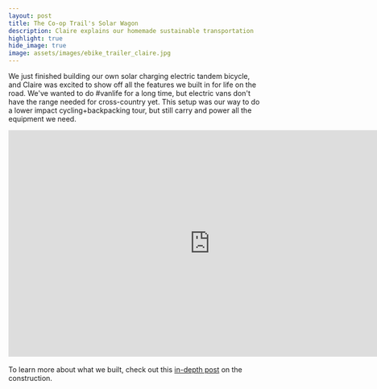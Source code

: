 ```yaml
---
layout: post
title: The Co-op Trail's Solar Wagon
description: Claire explains our homemade sustainable transportation
highlight: true
hide_image: true
image: assets/images/ebike_trailer_claire.jpg
---
```


We just finished building our own solar charging electric tandem bicycle, and Claire was excited to show off all the features we built in for life on the road.  We've wanted to do #vanlife for a long time, but electric vans don't have the range needed for cross-country yet.  This setup was our way to do a lower impact cycling+backpacking tour, but still carry and power all the equipment we need.
<div class="iframe-wrapper">
<iframe width="800" height="450" src="https://www.youtube.com/embed/QKrwU3Dy7g8" title="YouTube video player" frameborder="0" allow="accelerometer; autoplay; clipboard-write; encrypted-media; gyroscope; picture-in-picture" allowfullscreen></iframe>
</div>
<br>
To learn more about what we built, check out this <a href="https://bonkerfield.org/2021/01/ebike-solar-trailer/" target="_blank">in-depth post</a> on the construction.